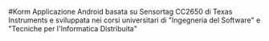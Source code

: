 #Korm
Applicazione Android basata su Sensortag CC2650 di Texas Instruments e sviluppata nei corsi universitari di "Ingegneria del Software" e "Tecniche per l'Informatica Distribuita"
